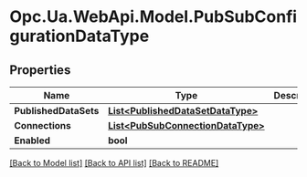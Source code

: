 # Opc.Ua.WebApi.Model.PubSubConfigurationDataType

## Properties

Name | Type | Description | Notes
------------ | ------------- | ------------- | -------------
**PublishedDataSets** | [**List&lt;PublishedDataSetDataType&gt;**](PublishedDataSetDataType.md) |  | [optional] 
**Connections** | [**List&lt;PubSubConnectionDataType&gt;**](PubSubConnectionDataType.md) |  | [optional] 
**Enabled** | **bool** |  | [optional] 

[[Back to Model list]](../README.md#documentation-for-models) [[Back to API list]](../README.md#documentation-for-api-endpoints) [[Back to README]](../README.md)

